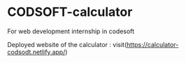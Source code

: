 # CODSOFT-calculator
For web development internship in codesoft

Deployed website of the calculator : visit(https://calculator-codsodt.netlify.app/)
